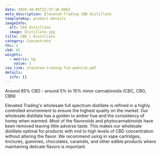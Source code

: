 ```yaml
---
date: 2020-10-05T22:37:16.046Z
meta_description: Elevated Trading CBD Distillate
templateKey: product-details
imageInfo:
  alt: Cbd distillate
  image: Distillate.jpg
title: CBD | Distillate
category: Concentrate
thc: 2
cbd: 85
weights:
  - metric: kg
    value: 1
coa_link: elevated-trading-fsd-website.pdf
details:
  info: []
---
```

Around 85% CBD - around 5% to 15% minor cannabinoids (CBC, CBG, CBN)

Elevated Trading's wholesale full spectrum distillate is refined in a highly controlled environment to ensure the highest quality on the market. Our wholesale distillate has a golden to amber hue and the consistency of honey when warmed. Most of the flavonoids and phytocannabinoids have been removed leaving little adverse taste. This makes our wholesale distillate optimal for products with mid to high levels of CBD concentration without altering the flavor. We recommend using in vape cartridges, tinctures, gummies, chocolates, caramels, and other edible products where maintaining delicate flavors is important.